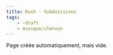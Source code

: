 ```yaml
---
title: Rush - Subdivisions
tags:
    - -draft
    - musique/chanson
---
```


Page créée automatiquement, mais vide.
